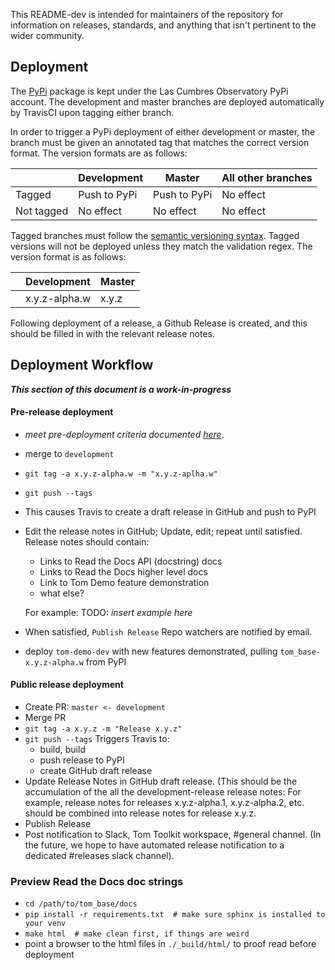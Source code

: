 This README-dev is intended for maintainers of the repository for information on releases, standards, and anything that 
isn't pertinent to the wider community.

## Deployment
The [PyPi](https://pypi.org/project/tomtoolkit/) package is kept under the Las Cumbres Observatory PyPi account. The 
development and master branches are deployed automatically by TravisCI upon tagging either branch.

In order to trigger a PyPi deployment of either development or master, the branch must be given an annotated tag that 
matches the correct version format. The version formats are as follows:
 
|             | Development  | Master       | All other branches |
|-------------|--------------|--------------|--------------------|
| Tagged      | Push to PyPi | Push to PyPi | No effect          |
| Not tagged  | No effect    | No effect    | No effect          |

Tagged branches must follow the [semantic versioning syntax](https://semver.org/). Tagged versions will not be 
deployed unless they match the validation regex. The version format is as follows:

|   | Development   | Master |
|---|---------------|--------|
|   | x.y.z-alpha.w | x.y.z  |

Following deployment of a release, a Github Release is created, and this should be filled in with the relevant release notes.

## Deployment Workflow
  _**This section of this document is a work-in-progress**_
#### Pre-release deployment
* _meet pre-deployment criteria documented [here]()_.
* merge to `development`
* `git tag -a x.y.z-alpha.w -m "x.y.z-aplha.w"`
* `git push --tags`
* This causes Travis to create a draft release in GitHub and push to PyPI
* Edit the release notes in GitHub; Update, edit; repeat until satisfied. Release notes should contain:
  * Links to Read the Docs API (docstring) docs
  * Links to Read the Docs higher level docs
  * Link to Tom Demo feature demonstration
  * what else?
  
  For example: TODO: _insert example here_
* When satisfied, `Publish Release` Repo watchers are notified by email.
* deploy `tom-demo-dev` with new features demonstrated, pulling `tom_base-x.y.z-alpha.w` from PyPI


#### Public release deployment

* Create PR: `master <- development`
* Merge PR
* `git tag -a x.y.z -m "Release x.y.z"`
* `git push --tags` Triggers Travis to:
   * build, build
   * push release to PyPI
   * create GitHub draft release
* Update Release Notes in GitHub draft release. (This should be the accumulation of the all
  the development-release release notes:  For example, release notes for releases x.y.z-alpha.1,
  x.y.z-alpha.2, etc. should be combined into release notes for release x.y.z.
* Publish Release
* Post notification to Slack, Tom Toolkit workspace, #general channel. (In the future, we hope to
have automated release notification to a dedicated #releases slack channel).

### Preview Read the Docs doc strings
* `cd /path/to/tom_base/docs`
* `pip install -r requirements.txt  # make sure sphinx is installed to your venv`
* `make html  # make clean first, if things are weird`
* point a browser to the html files in `./_build/html/` to proof read before deployment 